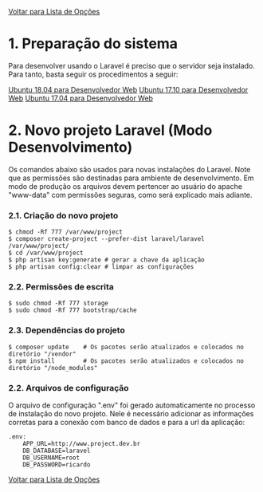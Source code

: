 [Voltar para Lista de Opções](../readme.md)

# 1. Preparação do sistema

Para desenvolver usando o Laravel é preciso que o servidor seja instalado. Para tanto, basta seguir os procedimentos a seguir:

[Ubuntu 18.04 para Desenvolvedor Web](ubuntu-18.04-devel.md)
[Ubuntu 17.10 para Desenvolvedor Web](ubuntu-17.10-devel.md)
[Ubuntu 17.04 para Desenvolvedor Web](ubuntu-17.04-devel.md)

# 2. Novo projeto Laravel (Modo Desenvolvimento)

Os comandos abaixo são usados para novas instalações do Laravel. Note que as permissões são destinadas para ambiente de desenvolvimento. Em modo de produção os arquivos devem pertencer ao usuário do apache "www-data" com permissões seguras, como será explicado mais adiante.

### 2.1. Criação do novo projeto

```
$ chmod -Rf 777 /var/www/project
$ composer create-project --prefer-dist laravel/laravel /var/www/project/
$ cd /var/www/project
$ php artisan key:generate # gerar a chave da aplicação
$ php artisan config:clear # limpar as configurações
```

### 2.2. Permissões de escrita

```
$ sudo chmod -Rf 777 storage
$ sudo chmod -Rf 777 bootstrap/cache
```

### 2.3. Dependências do projeto

```
$ composer update    # Os pacotes serão atualizados e colocados no diretório "/vendor"
$ npm install        # Os pacotes serão atualizados e colocados no diretório "/node_modules"
```

### 2.2. Arquivos de configuração

O arquivo de configuração ".env" foi gerado automaticamente no processo de instalação do novo projeto.
Nele é necessário adicionar as informações corretas para a conexão com banco de dados e para a url da aplicação:

```
.env:
    APP_URL=http://www.project.dev.br
    DB_DATABASE=laravel
    DB_USERNAME=root
    DB_PASSWORD=ricardo
```

[Voltar para Lista de Opções](../readme.md)
